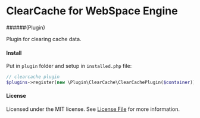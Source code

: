 ClearCache for WebSpace Engine
====
######(Plugin)

Plugin for clearing cache data.

#### Install
Put in `plugin` folder and setup in `installed.php` file:
```php
// clearcache plugin
$plugins->register(new \Plugin\ClearCache\ClearCachePlugin($container));
```

#### License
Licensed under the MIT license. See [License File](LICENSE.md) for more information.
